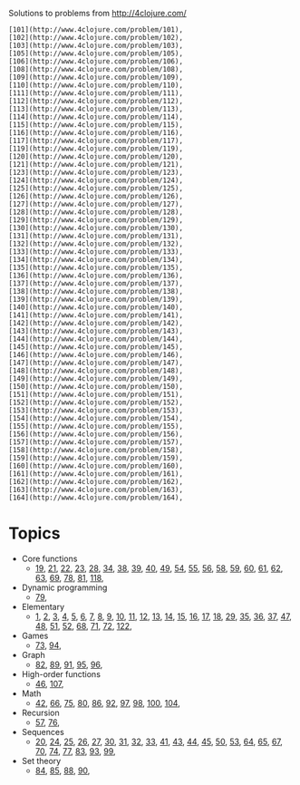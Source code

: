 Solutions to problems from http://4clojure.com/

    [101](http://www.4clojure.com/problem/101),
    [102](http://www.4clojure.com/problem/102),
    [103](http://www.4clojure.com/problem/103),
    [105](http://www.4clojure.com/problem/105),
    [106](http://www.4clojure.com/problem/106),
    [108](http://www.4clojure.com/problem/108),
    [109](http://www.4clojure.com/problem/109),
    [110](http://www.4clojure.com/problem/110),
    [111](http://www.4clojure.com/problem/111),
    [112](http://www.4clojure.com/problem/112),
    [113](http://www.4clojure.com/problem/113),
    [114](http://www.4clojure.com/problem/114),
    [115](http://www.4clojure.com/problem/115),
    [116](http://www.4clojure.com/problem/116),
    [117](http://www.4clojure.com/problem/117),
    [119](http://www.4clojure.com/problem/119),
    [120](http://www.4clojure.com/problem/120),
    [121](http://www.4clojure.com/problem/121),
    [123](http://www.4clojure.com/problem/123),
    [124](http://www.4clojure.com/problem/124),
    [125](http://www.4clojure.com/problem/125),
    [126](http://www.4clojure.com/problem/126),
    [127](http://www.4clojure.com/problem/127),
    [128](http://www.4clojure.com/problem/128),
    [129](http://www.4clojure.com/problem/129),
    [130](http://www.4clojure.com/problem/130),
    [131](http://www.4clojure.com/problem/131),
    [132](http://www.4clojure.com/problem/132),
    [133](http://www.4clojure.com/problem/133),
    [134](http://www.4clojure.com/problem/134),
    [135](http://www.4clojure.com/problem/135),
    [136](http://www.4clojure.com/problem/136),
    [137](http://www.4clojure.com/problem/137),
    [138](http://www.4clojure.com/problem/138),
    [139](http://www.4clojure.com/problem/139),
    [140](http://www.4clojure.com/problem/140),
    [141](http://www.4clojure.com/problem/141),
    [142](http://www.4clojure.com/problem/142),
    [143](http://www.4clojure.com/problem/143),
    [144](http://www.4clojure.com/problem/144),
    [145](http://www.4clojure.com/problem/145),
    [146](http://www.4clojure.com/problem/146),
    [147](http://www.4clojure.com/problem/147),
    [148](http://www.4clojure.com/problem/148),
    [149](http://www.4clojure.com/problem/149),
    [150](http://www.4clojure.com/problem/150),
    [151](http://www.4clojure.com/problem/151),
    [152](http://www.4clojure.com/problem/152),
    [153](http://www.4clojure.com/problem/153),
    [154](http://www.4clojure.com/problem/154),
    [155](http://www.4clojure.com/problem/155),
    [156](http://www.4clojure.com/problem/156),
    [157](http://www.4clojure.com/problem/157),
    [158](http://www.4clojure.com/problem/158),
    [159](http://www.4clojure.com/problem/159),
    [160](http://www.4clojure.com/problem/160),
    [161](http://www.4clojure.com/problem/161),
    [162](http://www.4clojure.com/problem/162),
    [163](http://www.4clojure.com/problem/163),
    [164](http://www.4clojure.com/problem/164),

# Topics

* Core functions
  * [19](http://www.4clojure.com/problem/19),
    [21](http://www.4clojure.com/problem/21),
    [22](http://www.4clojure.com/problem/22),
    [23](http://www.4clojure.com/problem/23),
    [28](http://www.4clojure.com/problem/28),
    [34](http://www.4clojure.com/problem/34),
    [38](http://www.4clojure.com/problem/38),
    [39](http://www.4clojure.com/problem/39),
    [40](http://www.4clojure.com/problem/40),
    [49](http://www.4clojure.com/problem/49),
    [54](http://www.4clojure.com/problem/54),
    [55](http://www.4clojure.com/problem/55),
    [56](http://www.4clojure.com/problem/56),
    [58](http://www.4clojure.com/problem/58),
    [59](http://www.4clojure.com/problem/59),
    [60](http://www.4clojure.com/problem/60),
    [61](http://www.4clojure.com/problem/61),
    [62](http://www.4clojure.com/problem/62),
    [63](http://www.4clojure.com/problem/63),
    [69](http://www.4clojure.com/problem/69),
    [78](http://www.4clojure.com/problem/78),
    [81](http://www.4clojure.com/problem/81),
    [118](http://www.4clojure.com/problem/118),
* Dynamic programming
  * [79](http://www.4clojure.com/problem/79),
* Elementary
  * [1](http://www.4clojure.com/problem/1),
    [2](http://www.4clojure.com/problem/2),
    [3](http://www.4clojure.com/problem/3),
    [4](http://www.4clojure.com/problem/4),
    [5](http://www.4clojure.com/problem/5),
    [6](http://www.4clojure.com/problem/6),
    [7](http://www.4clojure.com/problem/7),
    [8](http://www.4clojure.com/problem/8),
    [9](http://www.4clojure.com/problem/9),
    [10](http://www.4clojure.com/problem/10),
    [11](http://www.4clojure.com/problem/11),
    [12](http://www.4clojure.com/problem/12),
    [13](http://www.4clojure.com/problem/13),
    [14](http://www.4clojure.com/problem/14),
    [15](http://www.4clojure.com/problem/15),
    [16](http://www.4clojure.com/problem/16),
    [17](http://www.4clojure.com/problem/17),
    [18](http://www.4clojure.com/problem/18),
    [29](http://www.4clojure.com/problem/29),
    [35](http://www.4clojure.com/problem/35),
    [36](http://www.4clojure.com/problem/36),
    [37](http://www.4clojure.com/problem/37),
    [47](http://www.4clojure.com/problem/47),
    [48](http://www.4clojure.com/problem/48),
    [51](http://www.4clojure.com/problem/51),
    [52](http://www.4clojure.com/problem/52),
    [68](http://www.4clojure.com/problem/68),
    [71](http://www.4clojure.com/problem/71),
    [72](http://www.4clojure.com/problem/72),
    [122](http://www.4clojure.com/problem/122),
* Games
  * [73](http://www.4clojure.com/problem/73),
    [94](http://www.4clojure.com/problem/94),
* Graph
  * [82](http://www.4clojure.com/problem/82),
    [89](http://www.4clojure.com/problem/89),
    [91](http://www.4clojure.com/problem/91),
    [95](http://www.4clojure.com/problem/95),
    [96](http://www.4clojure.com/problem/96),
* High-order functions
  * [46](http://www.4clojure.com/problem/46),
    [107](http://www.4clojure.com/problem/107),
* Math
  * [42](http://www.4clojure.com/problem/42),
    [66](http://www.4clojure.com/problem/66),
    [75](http://www.4clojure.com/problem/75),
    [80](http://www.4clojure.com/problem/80),
    [86](http://www.4clojure.com/problem/86),
    [92](http://www.4clojure.com/problem/92),
    [97](http://www.4clojure.com/problem/97),
    [98](http://www.4clojure.com/problem/98),
    [100](http://www.4clojure.com/problem/100),
    [104](http://www.4clojure.com/problem/104),
* Recursion
  * [57](http://www.4clojure.com/problem/57),
    [76](http://www.4clojure.com/problem/76),
* Sequences
  * [20](http://www.4clojure.com/problem/20),
    [24](http://www.4clojure.com/problem/24),
    [25](http://www.4clojure.com/problem/25),
    [26](http://www.4clojure.com/problem/26),
    [27](http://www.4clojure.com/problem/27),
    [30](http://www.4clojure.com/problem/30),
    [31](http://www.4clojure.com/problem/31),
    [32](http://www.4clojure.com/problem/32),
    [33](http://www.4clojure.com/problem/33),
    [41](http://www.4clojure.com/problem/41),
    [43](http://www.4clojure.com/problem/43),
    [44](http://www.4clojure.com/problem/44),
    [45](http://www.4clojure.com/problem/45),
    [50](http://www.4clojure.com/problem/50),
    [53](http://www.4clojure.com/problem/53),
    [64](http://www.4clojure.com/problem/64),
    [65](http://www.4clojure.com/problem/65),
    [67](http://www.4clojure.com/problem/67),
    [70](http://www.4clojure.com/problem/70),
    [74](http://www.4clojure.com/problem/74),
    [77](http://www.4clojure.com/problem/77),
    [83](http://www.4clojure.com/problem/83),
    [93](http://www.4clojure.com/problem/93),
    [99](http://www.4clojure.com/problem/99),
* Set theory
  * [84](http://www.4clojure.com/problem/84),
    [85](http://www.4clojure.com/problem/85),
    [88](http://www.4clojure.com/problem/88),
    [90](http://www.4clojure.com/problem/90),
